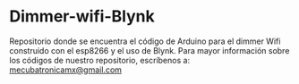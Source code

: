 # Dimmer-wifi-Blynk
Repositorio donde se encuentra el código de Arduino para el dimmer Wifi construido con el esp8266 y el uso de Blynk.
Para mayor información sobre los códigos de nuestro repositorio, escríbenos a: mecubatronicamx@gmail.com
